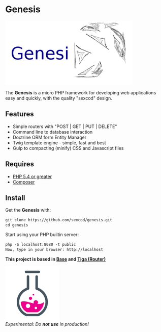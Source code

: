 # Genesis
![Genesis](https://github.com/sexcod/genesi/blob/master/doc/genesi.png)   

The **Genesis** is a micro PHP framework for developing web applications easy and quickly, with the quality "sexcod" design.

## Features

- Simple routers with "POST | GET | PUT | DELETE"   
- Command line to database interaction
- Doctrine ORM form Entity Manager
- Twig template engine - simple, fast and best
- Gulp to compacting (minify) CSS and Javascript files




## Requires

- [PHP 5.4 or greater](http://www.php.net)    
- [Composer](https://getcomposer.org/)    


## Install

Get the **Genesis** with:

    git clone https://github.com/sexcod/genesis.git
    cd genesis    

Start using your PHP builtin server:
    
    php -S localhost:8080 -t public
    Now, type in your browser: http://localhost


**This project is based in [Base](https://github.com/sexcod/base) and [Tiga (Router)](https://github.com/sexcod/Tiga)**

![Experimental](https://github.com/sexcod/Tiga/blob/master/img/expicon.png)   
_Experimental: Do **not use** in production!_







